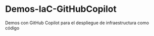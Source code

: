 # Demos-IaC-GitHubCopilot
Demos con GitHub Copilot para el despliegue de infraestructura como código
